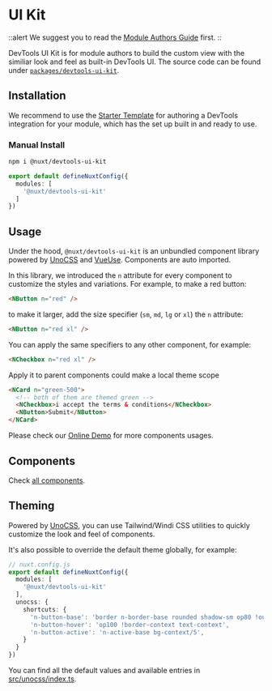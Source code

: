 # UI Kit

::alert
We suggest you to read the [Module Authors Guide](/module/guide) first.
::

DevTools UI Kit is for module authors to build the custom view with the similiar look and feel as built-in DevTools UI. The source code can be found under [`packages/devtools-ui-kit`](https://github.com/nuxt/devtools/tree/main/packages/devtools-ui-kit).

## Installation

We recommend to use the [Starter Template](/module/guide#starter-template) for authoring a DevTools integration for your module, which has the set up built in and ready to use.

### Manual Install

```bash
npm i @nuxt/devtools-ui-kit
```

```ts
export default defineNuxtConfig({
  modules: [
    '@nuxt/devtools-ui-kit'
  ]
})
```

## Usage

Under the hood, `@nuxt/devtools-ui-kit` is an unbundled component library powered by [UnoCSS](https://github.com/unocss/unocss) and [VueUse](https://vueuse.org/). Components are auto imported.

In this library, we introduced the `n` attribute for every component to customize the styles and variations. For example, to make a red button:

```html
<NButton n="red" />
```

to make it larger, add the size specifier (`sm`, `md`, `lg` or `xl`) the `n` attribute:

```html
<NButton n="red xl" />
```

You can apply the same specifiers to any other component, for example:

```html
<NCheckbox n="red xl" />
```

Apply it to parent components could make a local theme scope

```html
<NCard n="green-500">
  <!-- both of them are themed green -->
  <NCheckbox>i accept the terms & conditions</NCheckbox>
  <NButton>Submit</NButton>
</NCard>
```

Please check our [Online Demo](https://ui-kit.devtools.nuxtjs.org/) for more components usages.

## Components

Check [all components](https://github.com/nuxt/devtools/blob/main/packages/devtools-ui-kit/src/components).

## Theming

Powered by [UnoCSS](https://github.com/antfu/unocss), you can use Tailwind/Windi CSS utilities to quickly customize the look and feel of components.

It's also possible to override the default theme globally, for example:

```ts
// nuxt.config.js
export default defineNuxtConfig({
  modules: [
    '@nuxt/devtools-ui-kit'
  ],
  unocss: {
    shortcuts: {
      'n-button-base': 'border n-border-base rounded shadow-sm op80 !outline-none',
      'n-button-hover': 'op100 !border-context text-context',
      'n-button-active': 'n-active-base bg-context/5',
    }
  }
})
```

You can find all the default values and available entries in [src/unocss/index.ts](./src/unocss/index.ts).

